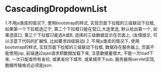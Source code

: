 # CascadingDropdownList
1.不用js类库的情况下, 使用bootstrap的样式, 实现页面下拉框的三级联动下拉框, 如果第一个下拉框选辽宁, 第二个下拉框只能在营口,大连里选, 默认给出第一个, 如果选营口, 第三个下拉框只能选A或B, 选择的三级数据显示在页面上, (友情提示, 可以注意下代码的扩展性, 比如要求四级联动)
2. 不用js类库的情况下, 使用bootstrap的样式, 实现页面下拉框的三级联动下拉框, 数据存在服务器上,  页面不能使用jsp, 前端通过ajax请求把数据加载下来, 注意数据量很大, 不能一次load下来, 一次只能查所有省份, 或某省份下城市, 或某城市下sub, 服务器用servlet实现, 数据传输格式必须是json.
